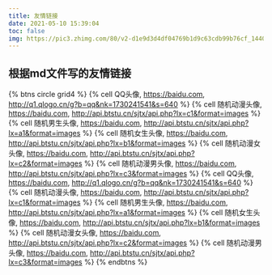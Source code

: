```yaml
---
title: 友情链接
date: 2021-05-10 15:39:04
toc: false
img: https://pic3.zhimg.com/80/v2-d1e9d3d4df04769b1d9c63cdb99b76cf_1440w.jpg?source=1940ef5c
---
```

## 根据md文件写的友情链接

{% btns circle grid4 %}
  {% cell QQ头像, https://baidu.com, http://q1.qlogo.cn/g?b=qq&nk=1730241541&s=640 %}
  {% cell 随机动漫头像, https://baidu.com, http://api.btstu.cn/sjtx/api.php?lx=c1&format=images %}
  {% cell 随机男生头像, https://baidu.com, http://api.btstu.cn/sjtx/api.php?lx=a1&format=images %}
  {% cell 随机女生头像, https://baidu.com, http://api.btstu.cn/sjtx/api.php?lx=b1&format=images %}
  {% cell 随机动漫女头像, https://baidu.com, http://api.btstu.cn/sjtx/api.php?lx=c2&format=images %}
  {% cell 随机动漫男头像, https://baidu.com, http://api.btstu.cn/sjtx/api.php?lx=c3&format=images %}
  {% cell QQ头像, https://baidu.com, http://q1.qlogo.cn/g?b=qq&nk=1730241541&s=640 %}
  {% cell 随机动漫头像, https://baidu.com, http://api.btstu.cn/sjtx/api.php?lx=c1&format=images %}
  {% cell 随机男生头像, https://baidu.com, http://api.btstu.cn/sjtx/api.php?lx=a1&format=images %}
  {% cell 随机女生头像, https://baidu.com, http://api.btstu.cn/sjtx/api.php?lx=b1&format=images %}
  {% cell 随机动漫女头像, https://baidu.com, http://api.btstu.cn/sjtx/api.php?lx=c2&format=images %}
  {% cell 随机动漫男头像, https://baidu.com, http://api.btstu.cn/sjtx/api.php?lx=c3&format=images %}
{% endbtns %}